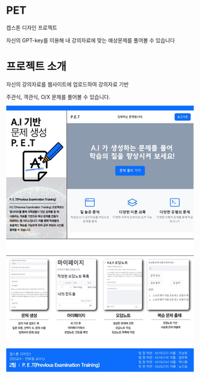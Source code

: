 # PET
캡스톤 디자인 프로젝트

자신의 GPT-key를 이용해 내 강의자료에 맞는 예상문제를 풀어볼 수 있습니다

# 프로젝트 소개

자신의 강의자료를 웹사이트에 업로드하여 강의자료 기반

주관식, 객관식, O/X 문제를 풀어볼 수 있습니다.

![캡스톤포스터](https://github.com/pdh90345/PET/blob/main/KakaoTalk_20240804_141609398.jpg)
